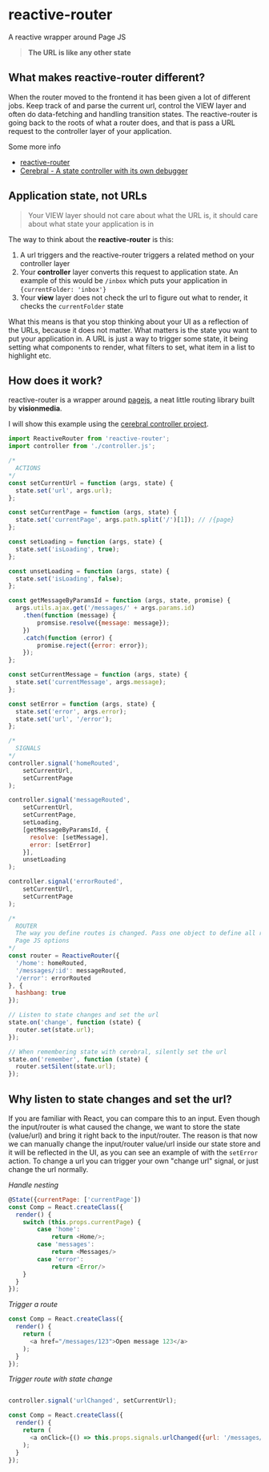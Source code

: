 # reactive-router
A reactive wrapper around Page JS

> **The URL is like any other state**

## What makes reactive-router different?
When the router moved to the frontend it has been given a lot of different jobs. Keep track of and parse the current url, control the VIEW layer and often do data-fetching and handling transition states. The reactive-router is going back to the roots of what a router does, and that is pass a URL request to the controller layer of your application.

Some more info
- [reactive-router](https://www.youtube.com/watch?v=6tUbnDHq8xs)
- [Cerebral - A state controller with its own debugger](https://www.youtube.com/watch?v=xCIv4-Q2dtA)

## Application state, not URLs
> Your VIEW layer should not care about what the URL is, it should care about what state your application is in

The way to think about the **reactive-router** is this:

1. A url triggers and the reactive-router triggers a related method on your controller layer
2. Your **controller** layer converts this request to application state. An example of this would be `/inbox` which puts your application in `{currentFolder: 'inbox'}`
3. Your **view** layer does not check the url to figure out what to render, it checks the `currentFolder` state

What this means is that you stop thinking about your UI as a reflection of the URLs, because it does not matter. What matters is the state you want to put your application in. A URL is just a way to trigger some state, it being setting what components to render, what filters to set, what item in a list to highlight etc.

## How does it work?
reactive-router is a wrapper around [pagejs](https://visionmedia.github.io/page.js/), a neat little routing library built by **visionmedia**.

I will show this example using the [cerebral controller project](https://github.com/christianalfoni/cerebral).
```js
import ReactiveRouter from 'reactive-router';
import controller from './controller.js';

/*
  ACTIONS
*/
const setCurrentUrl = function (args, state) {
  state.set('url', args.url);
};

const setCurrentPage = function (args, state) {
  state.set('currentPage', args.path.split('/')[1]); // /{page}
};

const setLoading = function (args, state) {
  state.set('isLoading', true);
};

const unsetLoading = function (args, state) {
  state.set('isLoading', false);
};

const getMessageByParamsId = function (args, state, promise) {
  args.utils.ajax.get('/messages/' + args.params.id)
    .then(function (message) {
        promsise.resolve({message: message});
    })
    .catch(function (error) {
        promise.reject({error: error});
    });
};

const setCurrentMessage = function (args, state) {
  state.set('currentMessage', args.message);
};

const setError = function (args, state) {
  state.set('error', args.error);
  state.set('url', '/error');
};

/*
  SIGNALS
*/
controller.signal('homeRouted',
    setCurrentUrl,
    setCurrentPage
);

controller.signal('messageRouted',
    setCurrentUrl,
    setCurrentPage,
    setLoading,
    [getMessageByParamsId, {
      resolve: [setMessage],
      error: [setError]
    }],
    unsetLoading
);

controller.signal('errorRouted',
    setCurrentUrl,
    setCurrentPage
);

/*
  ROUTER
  The way you define routes is changed. Pass one object to define all routes. Second argument is any
  Page JS options
*/
const router = ReactiveRouter({
  '/home': homeRouted,
  '/messages/:id': messageRouted,
  '/error': errorRouted
}, {
  hashbang: true
});

// Listen to state changes and set the url
state.on('change', function (state) {
  router.set(state.url);
});

// When remembering state with cerebral, silently set the url
state.on('remember', function (state) {
  router.setSilent(state.url);
});
```

## Why listen to state changes and set the url?
If you are familiar with React, you can compare this to an input. Even though the input/router is what caused the change, we want to store the state (value/url) and bring it right back to the input/router. The reason is that now we can manually change the input/router value/url inside our state store and it will be reflected in the UI, as you can see an example of with the `setError` action. To change a url you can trigger your own "change url" signal, or just change the url normally.

*Handle nesting*
```js
@State({currentPage: ['currentPage'])
const Comp = React.createClass({
  render() {
    switch (this.props.currentPage) {
        case 'home':
            return <Home/>;
        case 'messages':
            return <Messages/>
        case 'error':
            return <Error/>
    }
  }
});
```

*Trigger a route*
```js
const Comp = React.createClass({
  render() {
    return (
      <a href="/messages/123">Open message 123</a>
    );
  }
});
```

*Trigger route with state change*
```js

controller.signal('urlChanged', setCurrentUrl);

const Comp = React.createClass({
  render() {
    return (
      <a onClick={() => this.props.signals.urlChanged({url: '/messages/123'})}>Open message 123</a>
    );
  }
});
```
